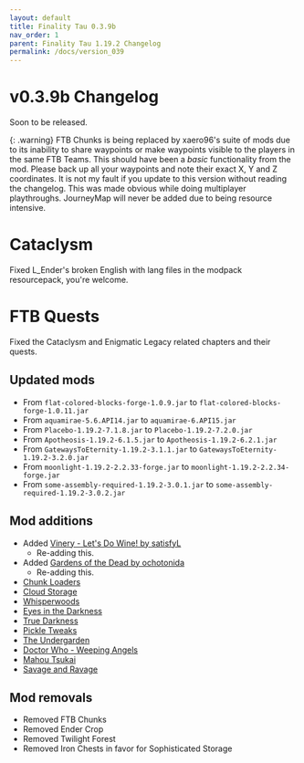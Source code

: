 ```yaml
---
layout: default
title: Finality Tau 0.3.9b
nav_order: 1
parent: Finality Tau 1.19.2 Changelog
permalink: /docs/version_039
---
```

# v0.3.9b Changelog
Soon to be released.

{: .warning}
FTB Chunks is being replaced by xaero96's suite of mods due to its inability to share waypoints or make waypoints visible to the players in the same FTB Teams. This should have been a *basic* functionality from the mod. Please back up all your waypoints and note their exact X, Y and Z coordinates. It is not my fault if you update to this version without reading the changelog. This was made obvious while doing multiplayer playthroughs. JourneyMap will never be added due to being resource intensive.

# Cataclysm
Fixed L_Ender's broken English with lang files in the modpack resourcepack, you're welcome.

# FTB Quests
Fixed the Cataclysm and Enigmatic Legacy related chapters and their quests.

## Updated mods
* From `flat-colored-blocks-forge-1.0.9.jar` to `flat-colored-blocks-forge-1.0.11.jar`
* From `aquamirae-5.6.API14.jar` to `aquamirae-6.API15.jar`
* From `Placebo-1.19.2-7.1.8.jar` to `Placebo-1.19.2-7.2.0.jar`
* From `Apotheosis-1.19.2-6.1.5.jar` to `Apotheosis-1.19.2-6.2.1.jar`
* From `GatewaysToEternity-1.19.2-3.1.1.jar` to `GatewaysToEternity-1.19.2-3.2.0.jar`
* From `moonlight-1.19.2-2.2.33-forge.jar` to `moonlight-1.19.2-2.2.34-forge.jar`
* From `some-assembly-required-1.19.2-3.0.1.jar` to `some-assembly-required-1.19.2-3.0.2.jar`


## Mod additions
* Added [Vinery - Let's Do Wine! by satisfyL](https://www.curseforge.com/minecraft/mc-mods/lets-do-wine)
  * Re-adding this.
* Added [Gardens of the Dead by ochotonida](https://www.curseforge.com/minecraft/mc-mods/gardens-of-the-dead)
  * Re-adding this.
* [Chunk Loaders](https://www.curseforge.com/minecraft/mc-mods/chunk-loaders)
* [Cloud Storage](https://www.curseforge.com/minecraft/mc-mods/alexs-cloud-storage)
* [Whisperwoods](https://www.curseforge.com/minecraft/mc-mods/whisperwoods)
* [Eyes in the Darkness](https://www.curseforge.com/minecraft/mc-mods/eyes-in-the-darkness)
* [True Darkness](https://www.curseforge.com/minecraft/mc-mods/true-darkness)
* [Pickle Tweaks](https://www.curseforge.com/minecraft/mc-mods/pickle-tweaks)
* [The Undergarden](https://www.curseforge.com/minecraft/mc-mods/the-undergarden)
* [Doctor Who - Weeping Angels](https://www.curseforge.com/minecraft/mc-mods/weeping-angels-mod)
* [Mahou Tsukai](https://www.curseforge.com/minecraft/mc-mods/mahou-tsukai)
* [Savage and Ravage](https://www.curseforge.com/minecraft/mc-mods/savage-and-ravage)

## Mod removals
* Removed FTB Chunks
* Removed Ender Crop
* Removed Twilight Forest
* Removed Iron Chests in favor for Sophisticated Storage
